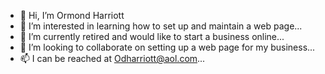 - 👋 Hi, I’m Ormond Harriott
- 👀 I’m interested in learning how to set up and maintain a web page...
- 🌱 I’m currently retired and would like to start a business online...
- 💞️ I’m looking to collaborate on setting up a web page for my business...
- 📫 I can be reached at Odharriott@aol.com...

<!---
Odharriott/Odharriott is a ✨ special ✨ repository because its `README.md` (this file) appears on your GitHub profile.
You can click the Preview link to take a look at your changes.
--->
